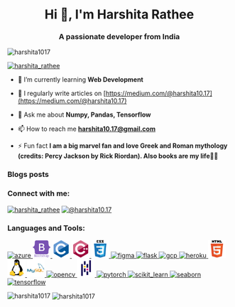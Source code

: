 <!-- ### Hi there 👋

<!--
**harshita1017/harshita1017** is a ✨ _special_ ✨ repository because its `README.md` (this file) appears on your GitHub profile.

Here are some ideas to get you started:
-->
<!-- - 🔭 I’m currently working on ML/AI and Web development -->
<!-- - 🌱 I’m currently learning Web deveopment -->
<!-- - 📫 How to reach me: Connect with me on LinkedIn: www.linkedin.com/in/harshita-rathee/ -->
<!-- - 😄 Pronouns: she/her -->
<!-- - ⚡ Fun fact: I am a big marvel fan and love Greek and Roman mythology (credits: Percy Jackson by Rick Riordan). Also books are my life🤩😊 -->
<!-- - 👯 I’m looking to collaborate on ... -->
<!-- - 🤔 I’m looking for help with ... -->
<!-- - 💬 Ask me about ... --> 
<h1 align="center">Hi 👋, I'm Harshita Rathee</h1>
<h3 align="center">A passionate developer from India</h3>

<p align="left"> <img src="https://komarev.com/ghpvc/?username=harshita1017&label=Profile%20views&color=0e75b6&style=flat" alt="harshita1017" /> </p>

<p align="left"> <a href="https://twitter.com/harshita_rathee" target="blank"><img src="https://img.shields.io/twitter/follow/harshita_rathee?logo=twitter&style=for-the-badge" alt="harshita_rathee" /></a> </p>

- 🌱 I’m currently learning **Web Development**

- 📝 I regularly write articles on [https://medium.com/@harshita10.17](https://medium.com/@harshita10.17)

- 💬 Ask me about **Numpy, Pandas, Tensorflow**

- 📫 How to reach me **harshita10.17@gmail.com**

- ⚡ Fun fact **I am a big marvel fan and love Greek and Roman mythology (credits: Percy Jackson by Rick Riordan). Also books are my life🤩😊**

### Blogs posts
<!-- BLOG-POST-LIST:START -->
<!-- BLOG-POST-LIST:END -->

<h3 align="left">Connect with me:</h3>
<p align="left">
<a href="https://twitter.com/harshita_rathee" target="blank"><img align="center" src="https://raw.githubusercontent.com/rahuldkjain/github-profile-readme-generator/master/src/images/icons/Social/twitter.svg" alt="harshita_rathee" height="30" width="40" /></a>
<a href="https://medium.com/@harshita10.17" target="blank"><img align="center" src="https://raw.githubusercontent.com/rahuldkjain/github-profile-readme-generator/master/src/images/icons/Social/medium.svg" alt="@harshita10.17" height="30" width="40" /></a>
</p>

<h3 align="left">Languages and Tools:</h3>
<p align="left"> <a href="https://azure.microsoft.com/en-in/" target="_blank" rel="noreferrer"> <img src="https://www.vectorlogo.zone/logos/microsoft_azure/microsoft_azure-icon.svg" alt="azure" width="40" height="40"/> </a> <a href="https://getbootstrap.com" target="_blank" rel="noreferrer"> <img src="https://raw.githubusercontent.com/devicons/devicon/master/icons/bootstrap/bootstrap-plain-wordmark.svg" alt="bootstrap" width="40" height="40"/> </a> <a href="https://www.cprogramming.com/" target="_blank" rel="noreferrer"> <img src="https://raw.githubusercontent.com/devicons/devicon/master/icons/c/c-original.svg" alt="c" width="40" height="40"/> </a> <a href="https://www.w3schools.com/cpp/" target="_blank" rel="noreferrer"> <img src="https://raw.githubusercontent.com/devicons/devicon/master/icons/cplusplus/cplusplus-original.svg" alt="cplusplus" width="40" height="40"/> </a> <a href="https://www.w3schools.com/css/" target="_blank" rel="noreferrer"> <img src="https://raw.githubusercontent.com/devicons/devicon/master/icons/css3/css3-original-wordmark.svg" alt="css3" width="40" height="40"/> </a> <a href="https://www.figma.com/" target="_blank" rel="noreferrer"> <img src="https://www.vectorlogo.zone/logos/figma/figma-icon.svg" alt="figma" width="40" height="40"/> </a> <a href="https://flask.palletsprojects.com/" target="_blank" rel="noreferrer"> <img src="https://www.vectorlogo.zone/logos/pocoo_flask/pocoo_flask-icon.svg" alt="flask" width="40" height="40"/> </a> <a href="https://cloud.google.com" target="_blank" rel="noreferrer"> <img src="https://www.vectorlogo.zone/logos/google_cloud/google_cloud-icon.svg" alt="gcp" width="40" height="40"/> </a> <a href="https://heroku.com" target="_blank" rel="noreferrer"> <img src="https://www.vectorlogo.zone/logos/heroku/heroku-icon.svg" alt="heroku" width="40" height="40"/> </a> <a href="https://www.w3.org/html/" target="_blank" rel="noreferrer"> <img src="https://raw.githubusercontent.com/devicons/devicon/master/icons/html5/html5-original-wordmark.svg" alt="html5" width="40" height="40"/> </a> <a href="https://www.linux.org/" target="_blank" rel="noreferrer"> <img src="https://raw.githubusercontent.com/devicons/devicon/master/icons/linux/linux-original.svg" alt="linux" width="40" height="40"/> </a> <a href="https://www.mysql.com/" target="_blank" rel="noreferrer"> <img src="https://raw.githubusercontent.com/devicons/devicon/master/icons/mysql/mysql-original-wordmark.svg" alt="mysql" width="40" height="40"/> </a> <a href="https://opencv.org/" target="_blank" rel="noreferrer"> <img src="https://www.vectorlogo.zone/logos/opencv/opencv-icon.svg" alt="opencv" width="40" height="40"/> </a> <a href="https://pandas.pydata.org/" target="_blank" rel="noreferrer"> <img src="https://raw.githubusercontent.com/devicons/devicon/2ae2a900d2f041da66e950e4d48052658d850630/icons/pandas/pandas-original.svg" alt="pandas" width="40" height="40"/> </a> <a href="https://pytorch.org/" target="_blank" rel="noreferrer"> <img src="https://www.vectorlogo.zone/logos/pytorch/pytorch-icon.svg" alt="pytorch" width="40" height="40"/> </a> <a href="https://scikit-learn.org/" target="_blank" rel="noreferrer"> <img src="https://upload.wikimedia.org/wikipedia/commons/0/05/Scikit_learn_logo_small.svg" alt="scikit_learn" width="40" height="40"/> </a> <a href="https://seaborn.pydata.org/" target="_blank" rel="noreferrer"> <img src="https://seaborn.pydata.org/_images/logo-mark-lightbg.svg" alt="seaborn" width="40" height="40"/> </a> <a href="https://www.tensorflow.org" target="_blank" rel="noreferrer"> <img src="https://www.vectorlogo.zone/logos/tensorflow/tensorflow-icon.svg" alt="tensorflow" width="40" height="40"/> </a> </p>

<p><img align="left" src="https://github-readme-stats.vercel.app/api/top-langs?username=harshita1017&show_icons=true&locale=en&layout=compact" alt="harshita1017" /></p>

<p>&nbsp;<img align="center" src="https://github-readme-stats.vercel.app/api?username=harshita1017&show_icons=true&locale=en" alt="harshita1017" /></p>

<!-- <p><img align="center" src="https://github-readme-streak-stats.herokuapp.com/?user=harshita1017&" alt="harshita1017" /></p> -->
